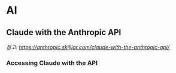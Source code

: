 # AI

## Claude with the Anthropic API
*참고: https://anthropic.skilljar.com/claude-with-the-anthropic-api/*
### Accessing Claude with the API
